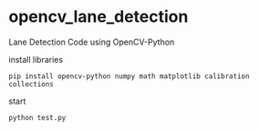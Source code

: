 # opencv_lane_detection

Lane Detection Code using OpenCV-Python

install libraries
```
pip install opencv-python numpy math matplotlib calibration collections
```

start
```
python test.py
```
